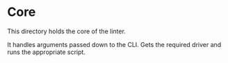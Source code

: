 # Core

This directory holds the core of the linter.

It handles arguments passed down to the CLI. Gets the required driver and runs the appropriate script.